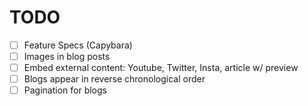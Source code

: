 # TODO

- [ ] Feature Specs (Capybara)
- [ ] Images in blog posts
- [ ] Embed external content: Youtube, Twitter, Insta, article w/ preview
- [ ] Blogs appear in reverse chronological order
- [ ] Pagination for blogs
